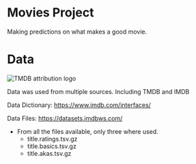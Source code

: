 # Movies Project
Making predictions on what makes a good movie.

# Data
![TMDB attribution logo](https://user-images.githubusercontent.com/112634963/209258631-66d4cefb-d6ca-449b-959a-4e276e820bc5.svg)

Data was used from multiple sources. 
Including TMDB and IMDB

Data Dictionary:
https://www.imdb.com/interfaces/

Data Files:
https://datasets.imdbws.com/

 - From all the files available, only three where used.
   - title.ratings.tsv.gz
   - title.basics.tsv.gz
   - title.akas.tsv.gz

